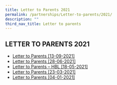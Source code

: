 ```yaml
---
title: Letter to Parents 2021
permalink: /partnerships/Letter-to-parents/2021/
description: ""
third_nav_title: Letter to parents
---
```

## LETTER TO PARENTS 2021

* [Letter to Parents [13-09-2021]](/files/Letter%20to%20Parents_Term%204_2021.pdf)
* [Letter to Parents [28-06-2021]](/files/Letter%20to%20Parents_Term%203_2021.pdf)
* [Letter to Parents – HBL [18-05-2021]](/files/Letter%20to%20Parents_Term%20_HBL_2021.pdf)
* [Letter to Parents [23-03-2021]](/files/Letter%20to%20Parents_Term%202_2021.pdf)
* [Letter to Parents [04-01-2021] ](/files/Letter%20to%20Parents_Term%201_2021.pdf)